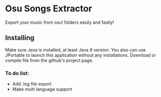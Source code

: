 # Osu Songs Extractor 

Export your music from osu! folders easily and fastly!
## Installing

Make sure Java is installed, at least Java 8 version.
You also can use JPortable to launch this application without any installations.
Download or compile file from the github's project page.

### To do list:
- Add .log file export
- Make multi language support
